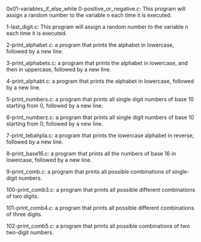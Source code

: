 0x01-variables_if_else_while
0-positive_or_negative.c: This program will assign a random number to the variable n each time it is executed.

1-last_digit.c: This program will assign a random number to the variable n each time it is executed.

2-print_alphabet.c: a program that prints the alphabet in lowercase, followed by a new line.

3-print_alphabets.c: a program that prints the alphabet in lowercase, and then in uppercase, followed by a new line.

4-print_alphabt.c: a program that prints the alphabet in lowercase, followed by a new line.

5-print_numbers.c: a program that prints all single digit numbers of base 10 starting from 0, followed by a new line.

6-print_numberz.c: a program that prints all single digit numbers of base 10 starting from 0, followed by a new line.

7-print_tebahpla.c: a program that prints the lowercase alphabet in reverse, followed by a new line.

8-print_base16.c: a program that prints all the numbers of base 16 in lowercase, followed by a new line.

9-print_comb.c: a program that prints all possible combinations of single-digit numbers.

100-print_comb3.c: a program that prints all possible different combinations of two digits.

101-print_comb4.c: a program that prints all possible different combinations of three digits.

102-print_comb5.c: a program that prints all possible combinations of two two-digit numbers.
